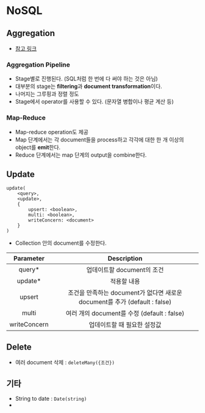 #  NoSQL

## Aggregation

- [참고 링크]( https://docs.mongodb.com/manual/aggregation/ )

### Aggregation Pipeline

- Stage별로 진행된다. (SQL처럼 한 번에 다 써야 하는 것은 아님)
- 대부분의 stage는 **filtering**과 **document transformation**이다.
- 나머지는 그루핑과 정렬 정도
- Stage에서 operator를 사용할 수 있다. (문자열 병합이나 평균 계산 등)

### Map-Reduce

- Map-reduce operation도 제공
- Map 단계에서는 각 document들을 process하고 각각에 대한 한 개 이상의 object를 **emit**한다.
- Reduce 단계에서는 map 단계의 output을 combine한다.

## Update

```
update(
	<query>,
	<update>,
	{
		upsert: <boolean>,
		multi: <boolean>,
		writeConcern: <document>
	}
)
```

- Collection 안의 document를 수정한다.

Parameter|Description
:-:|:-:
query*|업데이트할 document의 조건
update*|적용할 내용
upsert|조건을 만족하는 document가 없다면 새로운 document를 추가 (default : false)
multi|여러 개의 document를 수정 (default : false)
writeConcern|업데이트할 때 필요한 설정값

## Delete

- 여러 document 삭제 : `deleteMany({조건})`

## 기타

- String to date : `Date(string)`
- 